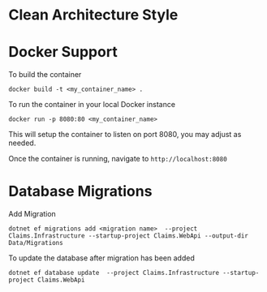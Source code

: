 # Clean Architecture Style



# Docker Support

To build the container

`docker build -t <my_container_name> .`

To run the container in your local Docker instance

`docker run -p 8080:80 <my_container_name>`

This will setup the container to listen on port 8080, you may adjust as needed.

Once the container is running, navigate to `http://localhost:8080`

# Database Migrations

Add Migration

`dotnet ef migrations add <migration name>  --project Claims.Infrastructure --startup-project Claims.WebApi --output-dir Data/Migrations`


To update the database after migration has been added

`dotnet ef database update  --project Claims.Infrastructure --startup-project Claims.WebApi`